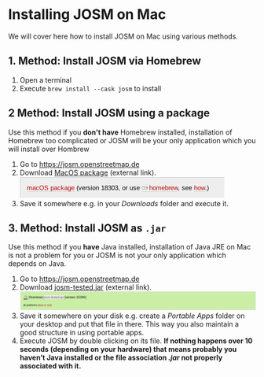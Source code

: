 # Installing JOSM on Mac 

We will cover here how to install JOSM on Mac using various methods.

## 1. Method: Install JOSM via Homebrew

1. Open a terminal
2. Execute `brew install --cask josm` to install

## 2 Method: Install JOSM using a package

Use this method if you **don't have** Homebrew installed, installation of Homebrew too complicated or JOSM will be your only application which you will install over Hombrew

1. Go to https://josm.openstreetmap.de
2. Download [MacOS package](https://josm.openstreetmap.de/download/macosx/josm-macosx.zip) (external link).
   ![](website-macpackage-download/out.png)
3. Save it somewhere e.g. in your *Downloads* folder and execute it.

## 3. Method: Install JOSM as `.jar`

Use this method if you **have** Java installed, installation of Java JRE on Mac is not a problem for you or JOSM is not your only application which depends on Java.

1. Go to <https://josm.openstreetmap.de>
2. Download [josm-tested.jar](https://josm.openstreetmap.de/josm-tested.jar) (external link).
   ![](./website-jar-download/out.png)
3. Save it somewhere on your disk e.g. create a *Portable Apps* folder on your desktop and put that file in there. This way you also maintain a good structure in using portable apps.
4. Execute JOSM by double clicking on its file.
   **If nothing happens over 10 seconds (depending on your hardware) that means probably you haven’t Java installed or the file association *.jar* not properly associated with it.**
